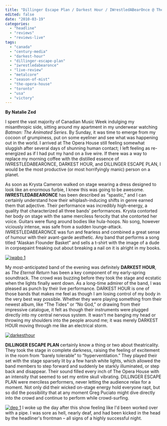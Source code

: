 ```yaml
---
title: "Dillinger Escape Plan / Darkest Hour / IWrestledABearOnce @ The Opera House, Toronto ON, March 14, 2010"
edited: false
date: "2010-03-19"
categories:
  - "headline"
  - "reviews"
  - "reviews-live"
tags:
  - "canada"
  - "century-media"
  - "darkest-hour"
  - "dillinger-escape-plan"
  - "iwrestledabearonce"
  - "live-review"
  - "metalcore"
  - "season-of-mist"
  - "the-opera-house"
  - "toronto"
  - "usa"
  - "victory"
---
```


**By Natalie Zed**

I spent the vast majority of Canadian Music Week indulging my misanthropic side, sitting around my apartment in my underwear watching _Batman: The Animated Series_. By Sunday, it was time to emerge from my cocoon of grumpiness, put on some eyeliner and see what was happening out in the world. I arrived at The Opera House still feeling somewhat sluggish after several days of shunning human contact; I left feeling as re-energized as if I had put my hand on a live wire. If there was a way to replace my morning coffee with the distilled essence of IWRESTLEDABEARONCE, DARKEST HOUR, and DILLINGER ESCAPE PLAN, I would be the most productive (or most horrifyingly manic) person on a planet.

As soon as Krysta Cameron walked on stage wearing a dress designed to look like an enormous furbie, I knew this was going to be awesome. **IWRESTLEDABEARONCE** has been described as “spastic,” and I can certainly understand how their whiplash-inducing shifts in genre earned them that adjective. Their performance was incredibly high-energy, a quality that characterized all three bands' performances. Krysta contorted her body on stage with the same merciless ferocity that she contorted her voice. Guitars were flung around bodies like hula-hoops. No song, however viciously intense, was safe from a sudden lounge-attack. IWRESTLEDABEARONCE was fun and fearless and combined a great sense of humour with their avant-garde aesthetic. Any band that performs a song titled “Alaskan Flounder Basket” and sells a t-shirt with the image of a dude in corpsepaint freaking out about breaking a nail on it is alright in my books.

[![iwabo 1](http://www.hellbound.ca/wp-content/uploads/2010/03/iwabo-1-300x225.jpg "iwabo 1")](http://www.hellbound.ca/wp-content/uploads/2010/03/iwabo-1.JPG)

My most-anticipated band of the evening was definitely **DARKEST HOUR**, as _The Eternal Return_ has been a key component of my early-spring soundtrack. The crowd was buzzing before they took the stage and ecstatic when the lights finally went down. As a long-time admirer of the band, I was pleased as punch by their live performance. DARKEST HOUR is one of those bands that makes me feel as though I am losing control of my body in the very best way possible. Whether they were playing something from their newest album, like “The Tides” or “No God,” or drawing from their impressive catalogue, it felt as though their instruments were plugged directly into my central nervous system. It wasn't me banging my head or throwing my shoulders into the people around me; it was merely DARKEST HOUR moving through me like an electrical storm.

[![darkesthour](http://www.hellbound.ca/wp-content/uploads/2010/03/darkesthour-300x225.jpg "darkesthour")](http://www.hellbound.ca/wp-content/uploads/2010/03/darkesthour.JPG)

**DILLINGER ESCAPE PLAN** certainly know a thing or two about theatricality. They took the stage in complete darkness, raising the feeling of excitement in the room from “barely tolerable” to “hyperventilation.” They played their set with the stage sparsely lit by a few harsh white lights, which allowed the band members to step forward and suddenly be starkly illuminated, or step back and disappear. Their sound filled every inch of The Opera House with an intensity that seemed to set my entire skull vibrating. DILLINGER ESCAPE PLAN were merciless performers, never letting the audience relax for a moment. Not only did their wicked on-stage energy hold everyone rapt, but so did the possibility that at any moment Greg Puciato might dive directly into the crowd and continue to perform while crowd-surfing.

[![dep 1](http://www.hellbound.ca/wp-content/uploads/2010/03/dep-1-300x225.jpg "dep 1")](http://www.hellbound.ca/wp-content/uploads/2010/03/dep-1.JPG) I woke up the day after this show feeling like I'd been worked over with a pipe. I was sore as hell, nearly deaf, and had been kicked in the head by the headliner's frontman – all signs of a highly successful night.

